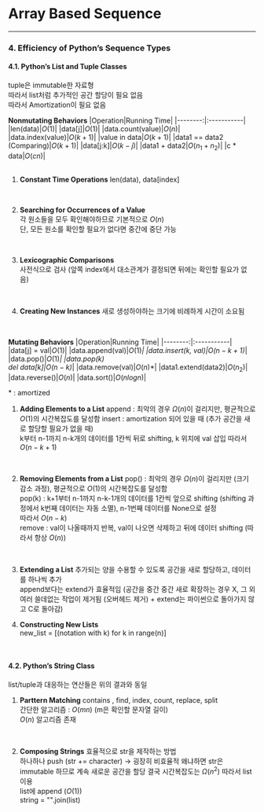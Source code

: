 # Array Based Sequence

- - -

### 4. Efficiency of Python’s Sequence Types

#### 4.1. Python’s List and Tuple Classes
tuple은 immutable한 자료형  
따라서 list처럼 추가적인 공간 할당이 필요 없음  
따라서 Amortization이 필요 없음 

**Nonmutating Behaviors**
|Operation|Running Time|
|--------:|:-----------|
|len(data)|$O(1)$|
|data[j]|$O(1)$|
|data.count(value)|$O(n)$|
|data.index(value)|$O(k + 1)$|
|value in data|$O(k + 1)$|
|data1 == data2<br>(Comparing)|$O(k + 1)$|
|data[j:k]|$O(k - j)$|
|data1 + data2|$O(n_1 + n_2)$|
|c * data|$O(cn)$|  
<br>    

1. **Constant Time Operations**
len(data), data[index]  
<br>

2. **Searching for Occurrences of a Value**    
각 원소들을 모두 확인해야하므로 기본적으로 $O(n)$   
단, 모든 원소를 확인할 필요가 없다면 중간에 중단 가능   
<br>

3. **Lexicographic Comparisons**   
사전식으로 검사 (앞쪽 index에서 대소관계가 결정되면 뒤에는 확인할 필요가 없음)  
<br>

4. **Creating New Instances**
새로 생성하야하는 크기에 비례하게 시간이 소요됨 
<br>

**Mutating Behaviors**
|Operation|Running Time|
|--------:|:-----------|
|data[j] = val|$O(1)$|
|data.append(val)|$O(1)$*|
|data.insert(k, val)|$O(n - k + 1)$*|
|data.pop()|$O(1)$*|
|data.pop(k)<br>del data[k]|$O(n - k)$*|
|data.remove(val)|$O(n)$*|
|data1.extend(data2)|$O(n_2)$|
|data.reverse()|$O(n)$|
|data.sort()|$O(nlogn)$|

\* : amortized
<br>

1. **Adding Elements to a List**
append : 최악의 경우 $\Omega(n)$이 걸리지만, 평균적으로 $O(1)$의 시간복잡도를 달성함 
insert : amortization 되어 있을 때 (추가 공간을 새로 할당할 필요가 없을 때)  
k부터 n-1까지 n-k개의 데이터를 1칸씩 뒤로 shifting, k 위치에 val 삽입 
따라서 $O(n-k+1)$   
<br>

2. **Removing Elements from a List**
pop() : 최악의 경우 $\Omega(n)$이 걸리지만 (크기 감소 과정), 평균적으로 $O(1)$의 시간복잡도를 달성함    
pop(k) : k+1부터 n-1까지 n-k-1개의 데이터를 1칸씩 앞으로 shifting (shifting 과정에서 k번째 데이터는 자동 소멸), n-1번째 데이터를 None으로 설정  
따라서 $O(n - k)$   
remove : val이 나올때까지 반복, val이 나오면 삭제하고 뒤에 데이터 shifting (따라서 항상 $O(n)$) 
<br>

3. **Extending a List**
추가되는 양을 수용할 수 있도록 공간을 새로 할당하고, 데이터를 하나씩 추가   
append보다는 extend가 효율적임 (공간을 중간 중간 새로 확장하는 경우 X, 그 외 여러 쓸데없는 작업이 제거됨 (오버헤드 제거) + extend는 파이썬으로 돌아가지 않고 C로 돌아감)   

4. **Constructing New Lists**   
new_list = [(notation with k) for k in range(n)]    

<br>

#### 4.2. Python’s String Class
list/tuple과 대응하는 연산들은 위의 결과와 동일 
1. **Parttern Matching**
contains , find, index, count, replace, split   
간단한 알고리즘 : $O(mn)$ (m은 확인할 문자열 길이)     
$O(n)$ 알고리즘 존재    
<br>    

2. **Composing Strings**
효율적으로 str을 제작하는 방법  
하나하나 push (str += character) -> 굉장히 비효율적 
왜냐하면 str은 immutable 하므로 계속 새로운 공간을 할당 
결국 시간복잡도는 $\Omega(n^2)$ 
따라서 list 이용    
list에 append ($O(1)$)  
string = "".join(list)  